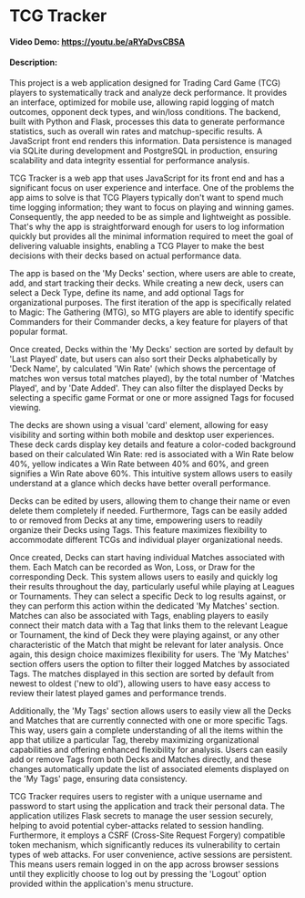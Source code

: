 # TCG Tracker
#### Video Demo: https://youtu.be/aRYaDvsCBSA
#### Description: 
This project is a web application designed for Trading Card Game (TCG) players to systematically track and analyze deck performance. It provides an interface, optimized for mobile use, allowing rapid logging of match outcomes, opponent deck types, and win/loss conditions. The backend, built with Python and Flask, processes this data to generate performance statistics, such as overall win rates and matchup-specific results. A JavaScript front end renders this information. Data persistence is managed via SQLite during development and PostgreSQL in production, ensuring scalability and data integrity essential for performance analysis.

TCG Tracker is a web app that uses JavaScript for its front end and has a significant focus on user experience and interface. One of the problems the app aims to solve is that TCG Players typically don't want to spend much time logging information; they want to focus on playing and winning games. Consequently, the app needed to be as simple and lightweight as possible. That's why the app is straightforward enough for users to log information quickly but provides all the minimal information required to meet the goal of delivering valuable insights, enabling a TCG Player to make the best decisions with their decks based on actual performance data.

The app is based on the 'My Decks' section, where users are able to create, add, and start tracking their decks. While creating a new deck, users can select a Deck Type, define its name, and add optional Tags for organizational purposes. The first iteration of the app is specifically related to Magic: The Gathering (MTG), so MTG players are able to identify specific Commanders for their Commander decks, a key feature for players of that popular format.

Once created, Decks within the 'My Decks' section are sorted by default by 'Last Played' date, but users can also sort their Decks alphabetically by 'Deck Name', by calculated 'Win Rate' (which shows the percentage of matches won versus total matches played), by the total number of 'Matches Played', and by 'Date Added'. They can also filter the displayed Decks by selecting a specific game Format or one or more assigned Tags for focused viewing.

The decks are shown using a visual 'card' element, allowing for easy visibility and sorting within both mobile and desktop user experiences. These deck cards display key details and feature a color-coded background based on their calculated Win Rate: red is associated with a Win Rate below 40%, yellow indicates a Win Rate between 40% and 60%, and green signifies a Win Rate above 60%. This intuitive system allows users to easily understand at a glance which decks have better overall performance.

Decks can be edited by users, allowing them to change their name or even delete them completely if needed. Furthermore, Tags can be easily added to or removed from Decks at any time, empowering users to readily organize their Decks using Tags. This feature maximizes flexibility to accommodate different TCGs and individual player organizational needs.

Once created, Decks can start having individual Matches associated with them. Each Match can be recorded as Won, Loss, or Draw for the corresponding Deck. This system allows users to easily and quickly log their results throughout the day, particularly useful while playing at Leagues or Tournaments. They can select a specific Deck to log results against, or they can perform this action within the dedicated 'My Matches' section. Matches can also be associated with Tags, enabling players to easily connect their match data with a Tag that links them to the relevant League or Tournament, the kind of Deck they were playing against, or any other characteristic of the Match that might be relevant for later analysis. Once again, this design choice maximizes flexibility for users.
The 'My Matches' section offers users the option to filter their logged Matches by associated Tags. The matches displayed in this section are sorted by default from newest to oldest ('new to old'), allowing users to have easy access to review their latest played games and performance trends.

Additionally, the 'My Tags' section allows users to easily view all the Decks and Matches that are currently connected with one or more specific Tags. This way, users gain a complete understanding of all the items within the app that utilize a particular Tag, thereby maximizing organizational capabilities and offering enhanced flexibility for analysis. Users can easily add or remove Tags from both Decks and Matches directly, and these changes automatically update the list of associated elements displayed on the 'My Tags' page, ensuring data consistency.

TCG Tracker requires users to register with a unique username and password to start using the application and track their personal data. The application utilizes Flask secrets to manage the user session securely, helping to avoid potential cyber-attacks related to session handling. Furthermore, it employs a CSRF (Cross-Site Request Forgery) compatible token mechanism, which significantly reduces its vulnerability to certain types of web attacks. For user convenience, active sessions are persistent. This means users remain logged in on the app across browser sessions until they explicitly choose to log out by pressing the 'Logout' option provided within the application's menu structure.
